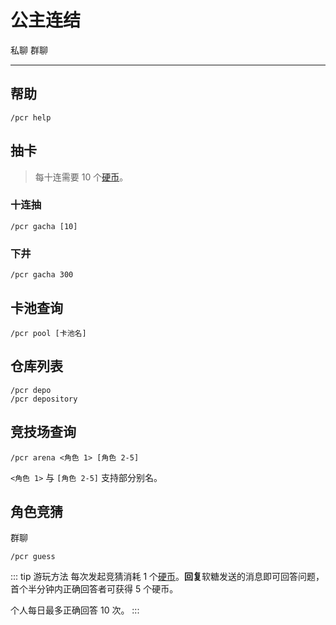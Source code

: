 # 公主连结
<span class="span-friend">私聊</span>
<span class="span-group">群聊</span>

---

## 帮助
```
/pcr help
```

## 抽卡
> 每十连需要 10 个[硬币](/coin/)。

### 十连抽
```
/pcr gacha [10]
```

### 下井
```
/pcr gacha 300
```

## 卡池查询
```
/pcr pool [卡池名]
```

## 仓库列表
``` {1}
/pcr depo
/pcr depository
```

## 竞技场查询 <Badge text="new" />
```
/pcr arena <角色 1> [角色 2-5]
```
`<角色 1>` 与 `[角色 2-5]` 支持部分别名。

## 角色竞猜 <Badge text="new" />
<span class="span-group">群聊</span>
```
/pcr guess
```
::: tip 游玩方法
每次发起竞猜消耗 1 个[硬币](/coin/)。**回复**软糖发送的消息即可回答问题，
首个半分钟内正确回答者可获得 5 个硬币。

个人每日最多正确回答 10 次。
:::